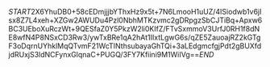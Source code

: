 $START$2X6YhuDB0+58cEDmjjjbYThxHz9x5t+7N6LmooH1uUZ/4ISiodwb1v6jIsx8Z7L4xeh+XZGw2AWUDu4Pzl0NbhMTKzvmc2gDRpgzSbCJTiBq+Apxw6BC3UEboXuRczWt+9QESfaZ0Y5PkzW2li0KIfZ/FTvSxmmoV3UrfJ0RH1f8dNE8wfN4P8NSxCD3Rw3/ywTxBRe1qA2hAt1IIxtLgwG6s/qZE5ZauoajRZ2kGTgF3oDqrnUYhklMqQTvmF21WcTINthsubayaGhTQi+3aLEdgmcfgjPdt2gBUXfdjdRUxjS3ldNCFynxGlqnaC+PUGQ/3FY7Kfiini9M1WiIVg==$END$
